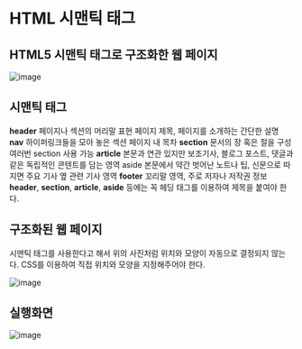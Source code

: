 # HTML 시맨틱 태그

## HTML5 시맨틱 태그로 구조화한 웹 페이지

![image](https://user-images.githubusercontent.com/76990149/155989518-b779a875-6abe-4663-b415-09bfaba259ec.png)

## 시맨틱 태그

**header** 페이지나 섹션의 머리말 표현 페이지 제목, 페이지를 소개하는 간단한 설명
**nav** 하이퍼링크들을 모아 놓은 섹션 페이지 내 목차
**section** 문서의 장 혹은 절을 구성 여러번 section 사용 가능
**article** 본문과 연관 있지만 보조기사, 블로그 포스트, 댓글과 같은 독립적인 콘텐트를 담는 영역 aside 본문에서 약간 벗어난 노트나 팁, 신문으로 따지면 주요 기사 옆 관련 기사 영역
**footer** 꼬리말 영역, 주로 저자나 저작권 정보
**header**, **section**, **article**, **aside** 등에는 꼭 헤딩 태그를 이용하여 제목을 붙여야 한다.



## 구조화된 웹 페이지

시맨틱 태그를 사용한다고 해서 위의 사진처럼 위치와 모양이 자동으로 결정되지 않는다. CSS를 이용하여 직접 위치와 모양을 지정해주어야 한다.

![image](https://user-images.githubusercontent.com/76990149/155989775-edfcbc22-a18c-49f8-8725-01e1648cafa1.png)

## 실행화면
![image](https://user-images.githubusercontent.com/76990149/155989798-720d6c49-25f6-4a15-bff8-d9e868786e11.png)